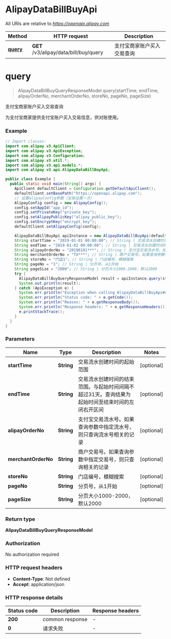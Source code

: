 # AlipayDataBillBuyApi

All URIs are relative to *https://openapi.alipay.com*

| Method | HTTP request | Description |
|------------- | ------------- | -------------|
| [**query**](AlipayDataBillBuyApi.md#query) | **GET** /v3/alipay/data/bill/buy/query | 支付宝商家账户买入交易查询 |


<a name="query"></a>
# **query**
> AlipayDataBillBuyQueryResponseModel query(startTime, endTime, alipayOrderNo, merchantOrderNo, storeNo, pageNo, pageSize)

支付宝商家账户买入交易查询

为支付宝商家提供支付宝账户买入交易信息，供对账使用。

### Example
```java
// Import classes:
import com.alipay.v3.ApiClient;
import com.alipay.v3.ApiException;
import com.alipay.v3.Configuration;
import com.alipay.v3.util.*;
import com.alipay.v3.api.models.*;
import com.alipay.v3.api.AlipayDataBillBuyApi;

public class Example {
  public static void main(String[] args) {
    ApiClient defaultClient = Configuration.getDefaultApiClient();
    defaultClient.setBasePath("https://openapi.alipay.com");
    // 设置alipayConfig参数（全局设置一次）
    AlipayConfig config = new AlipayConfig();
    config.setAppId("app_id");
    config.setPrivateKey("private_key");
    config.setAlipayPublicKey("alipay_public_key");
    config.setEncryptKey("encrypt_key");
    defaultClient.setAlipayConfig(config);

    AlipayDataBillBuyApi apiInstance = new AlipayDataBillBuyApi(defaultClient);
    String startTime = "2019-01-01 00:00:00"; // String | 交易流水创建时间的起始范围
    String endTime = "2019-01-02 00:00:00"; // String | 交易流水创建时间的结束范围。与起始时间间隔不超过31天。查询结果为起始时间至结束时间的左闭右开区间
    String alipayOrderNo = "20190101***"; // String | 支付宝交易流水号。如果查询参数中指定流水号，则只查询流水号相关的记录
    String merchantOrderNo = "TX***"; // String | 商户交易号。如果查询参数中指定交易号，则只查询相关的记录
    String storeNo = "门店1"; // String | 门店编号，模糊搜索
    String pageNo = "1"; // String | 分页号，从1开始
    String pageSize = "2000"; // String | 分页大小1000-2000，默认2000
    try {
      AlipayDataBillBuyQueryResponseModel result = apiInstance.query(startTime, endTime, alipayOrderNo, merchantOrderNo, storeNo, pageNo, pageSize);
      System.out.println(result);
    } catch (ApiException e) {
      System.err.println("Exception when calling AlipayDataBillBuyApi#query");
      System.err.println("Status code: " + e.getCode());
      System.err.println("Reason: " + e.getResponseBody());
      System.err.println("Response headers: " + e.getResponseHeaders());
      e.printStackTrace();
    }
  }
}
```

### Parameters

| Name | Type | Description  | Notes |
|------------- | ------------- | ------------- | -------------|
| **startTime** | **String**| 交易流水创建时间的起始范围 | [optional] |
| **endTime** | **String**| 交易流水创建时间的结束范围。与起始时间间隔不超过31天。查询结果为起始时间至结束时间的左闭右开区间 | [optional] |
| **alipayOrderNo** | **String**| 支付宝交易流水号。如果查询参数中指定流水号，则只查询流水号相关的记录 | [optional] |
| **merchantOrderNo** | **String**| 商户交易号。如果查询参数中指定交易号，则只查询相关的记录 | [optional] |
| **storeNo** | **String**| 门店编号，模糊搜索 | [optional] |
| **pageNo** | **String**| 分页号，从1开始 | [optional] |
| **pageSize** | **String**| 分页大小1000-2000，默认2000 | [optional] |

### Return type

**AlipayDataBillBuyQueryResponseModel**

### Authorization

No authorization required

### HTTP request headers

 - **Content-Type**: Not defined
 - **Accept**: application/json

### HTTP response details
| Status code | Description | Response headers |
|-------------|-------------|------------------|
| **200** | common response |  -  |
| **0** | 请求失败 |  -  |

